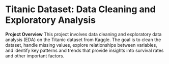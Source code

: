 # Titanic Dataset: Data Cleaning and Exploratory Analysis


**Project Overview**
This project involves data cleaning and exploratory data analysis (EDA) on the Titanic dataset from Kaggle. The goal is to clean the dataset, handle missing values, explore relationships between variables, and identify key patterns and trends that provide insights into survival rates and other important factors.
